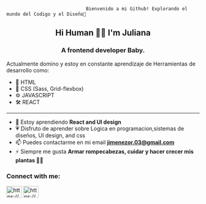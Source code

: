                                  Bienvenido a mi Github! Explorando el mundo del Codigo y el Diseño🦋 
<h2 align="center">Hi Human 🌻🎈 I'm Juliana</h2>
<h3 align="center">A frontend developer Baby. </h3>

<p> Actualmente domino y estoy en constante aprendizaje de Herramientas de desarrollo como: <p>
   <ul>
  <li> 📝 HTML </li>
  <li> 🎨 CSS (Sass, Grid-flexbox)</li>
  <li> ⚙ JAVASCRIPT </li>
  <li> 🛠 REACT </li>
 </ul>

 <hr>
 
- 🌱 Estoy aprendiendo **React and UI design**
- 💗 Disfruto de aprender sobre Logica en programacion,sistemas de diseños, UI design, and css 
- 📫 Puedes contactarme en mi email **jimenezor.03@gmail.com**
- ⚡ Siempre me gusta **Armar rompecabezas, cuidar y hacer crecer mis plantas 🌿🌾**

<h3 align="left">Connect with me:</h3>
<p align="left">
<a href="https://codepen.io/https://codepen.io/jimenezo94" target="blank"><img align="center" src="https://cdn.jsdelivr.net/npm/simple-icons@3.0.1/icons/codepen.svg" alt="https://codepen.io/jimenezo94" height="30" width="40" /></a>
<a href="https://linkedin.com/in/https://www.linkedin.com/in/jimenez-94/" target="blank"><img align="center" src="https://cdn.jsdelivr.net/npm/simple-icons@3.0.1/icons/linkedin.svg" alt="https://www.linkedin.com/in/jimenez-94/" height="30" width="40" /></a>
</p>
